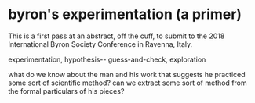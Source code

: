 # byron's experimentation (a primer)

This is a first pass at an abstract, off the cuff, to submit to the 2018 International Byron Society Conference in Ravenna, Italy. 

experimentation, hypothesis-- guess-and-check, exploration

what do we know about the man and his work that suggests he practiced some sort of scientific method? can we extract some sort of method from the formal particulars of his pieces?


